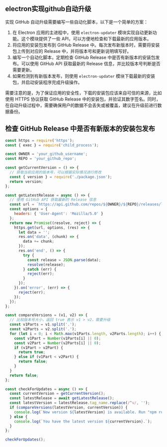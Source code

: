 ## electron实现github自动升级

实现 GitHub 自动升级需要编写一些自动化脚本，以下是一个简单的方案：

1. 在 Electron 应用的主进程中，使用 `electron-updater` 模块实现自动更新功能。这个模块提供了一些 API，可以方便地检查和下载最新的应用版本。
2. 将应用的安装包发布到 GitHub Release 中。每次发布新版本时，需要将安装包上传到对应的 Release 中，并将版本号和更新说明填写好。
3. 编写一个自动化脚本，定期检查 GitHub Release 中是否有新版本的安装包发布。可以使用 GitHub API 获取最新的 Release 信息，并比较版本号判断是否需要更新。
4. 如果检测到有新版本发布，则使用 `electron-updater` 模块下载最新的安装包，并启动安装程序完成升级操作。

需要注意的是，为了保证应用的安全性，下载的安装包应该来自可信的来源，比如使用 HTTPS 协议获取 GitHub Release 中的安装包，并验证其数字签名。同时，在自动升级过程中，需要确保用户的数据不会丢失或被覆盖，建议在升级前进行数据备份。

## 检查 GitHub Release 中是否有新版本的安装包发布

```js
const https = require('https');
const { exec } = require('child_process');

const OWNER = 'your_github_username';
const REPO = 'your_github_repo';

const getCurrentVersion = () => {
  // 获取当前应用的版本号，可以根据实际情况进行修改
  const { version } = require('./package.json');
  return version;
};

const getLatestRelease = async () => {
  // 使用 GitHub API 获取最新的 Release 信息
  const url = `https://api.github.com/repos/${OWNER}/${REPO}/releases/latest`;
  const options = {
    headers: { 'User-Agent': 'Mozilla/5.0' }
  };
  return new Promise((resolve, reject) => {
    https.get(url, options, (res) => {
      let data = '';
      res.on('data', (chunk) => {
        data += chunk;
      });
      res.on('end', () => {
        try {
          const release = JSON.parse(data);
          resolve(release);
        } catch (err) {
          reject(err);
        }
      });
    }).on('error', (err) => {
      reject(err);
    });
  });
};

const compareVersions = (v1, v2) => {
  // 比较版本号大小，返回 true 表示 v1 > v2，需要升级
  const v1Parts = v1.split('.');
  const v2Parts = v2.split('.');
  for (let i = 0; i < Math.max(v1Parts.length, v2Parts.length); i++) {
    const v1Part = Number(v1Parts[i] || 0);
    const v2Part = Number(v2Parts[i] || 0);
    if (v1Part > v2Part) {
      return true;
    } else if (v1Part < v2Part) {
      return false;
    }
  }
  return false;
};

const checkForUpdates = async () => {
  const currentVersion = getCurrentVersion();
  const latestRelease = await getLatestRelease();
  const latestVersion = latestRelease.tag_name.replace(/^v/, '');
  if (compareVersions(latestVersion, currentVersion)) {
    console.log(`New version ${latestVersion} is available. Run "npm run update" to install.`);
  } else {
    console.log(`You have the latest version ${currentVersion}.`);
  }
};

checkForUpdates();
```

